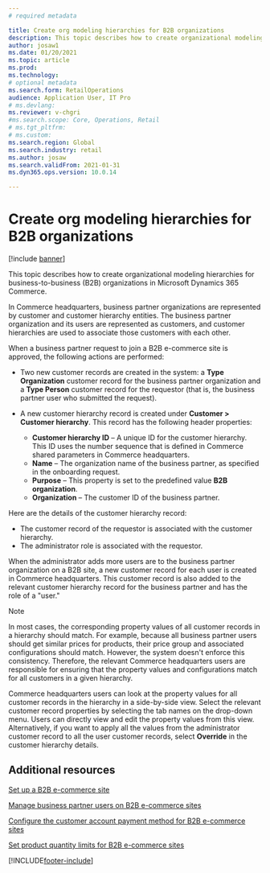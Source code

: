 ```yaml
---
# required metadata

title: Create org modeling hierarchies for B2B organizations
description: This topic describes how to create organizational modeling hierarchies for business-to-business (B2B) organizations.
author: josaw1
ms.date: 01/20/2021
ms.topic: article
ms.prod: 
ms.technology: 
# optional metadata
ms.search.form: RetailOperations
audience: Application User, IT Pro
# ms.devlang: 
ms.reviewer: v-chgri
#ms.search.scope: Core, Operations, Retail
# ms.tgt_pltfrm: 
# ms.custom: 
ms.search.region: Global
ms.search.industry: retail
ms.author: josaw
ms.search.validFrom: 2021-01-31
ms.dyn365.ops.version: 10.0.14

---
```


# Create org modeling hierarchies for B2B organizations

[!include [banner](../../includes/banner.md)]

This topic describes how to create organizational modeling hierarchies for business-to-business (B2B) organizations in Microsoft Dynamics 365 Commerce.

In Commerce headquarters, business partner organizations are represented by customer and customer hierarchy entities. The business partner organization and its users are represented as customers, and customer hierarchies are used to associate those customers with each other.

When a business partner request to join a B2B e-commerce site is approved, the following actions are performed:

- Two new customer records are created in the system: a **Type Organization** customer record for the business partner organization and a **Type Person** customer record for the requestor (that is, the business partner user who submitted the request).
- A new customer hierarchy record is created under **Customer \> Customer hierarchy**. This record has the following header properties:

    - **Customer hierarchy ID** – A unique ID for the customer hierarchy. This ID uses the number sequence that is defined in Commerce shared parameters in Commerce headquarters.
    - **Name** – The organization name of the business partner, as specified in the onboarding request.
    - **Purpose** – This property is set to the predefined value **B2B organization**.
    - **Organization** – The customer ID of the business partner.

Here are the details of the customer hierarchy record:

- The customer record of the requestor is associated with the customer hierarchy.
- The administrator role is associated with the requestor.

When the administrator adds more users are to the business partner organization on a B2B site, a new customer record for each user is created in Commerce headquarters. This customer record is also added to the relevant customer hierarchy record for the business partner and has the role of a "user."

> [!NOTE]
> In most cases, the corresponding property values of all customer records in a hierarchy should match. For example, because all business partner users should get similar prices for products, their price group and associated configurations should match. However, the system doesn't enforce this consistency. Therefore, the relevant Commerce headquarters users are responsible for ensuring that the property values and configurations match for all customers in a given hierarchy.

Commerce headquarters users can look at the property values for all customer records in the hierarchy in a side-by-side view. Select the relevant customer record properties by selecting the tab names on the drop-down menu. Users can directly view and edit the property values from this view. Alternatively, if you want to apply all the values from the administrator customer record to all the user customer records, select **Override** in the customer hierarchy details.

## Additional resources

[Set up a B2B e-commerce site](set-up-b2b-site.md)

[Manage business partner users on B2B e-commerce sites](manage-b2b-users.md)

[Configure the customer account payment method for B2B e-commerce sites](payment-method.md)

[Set product quantity limits for B2B e-commerce sites](quantity-limits.md)


[!INCLUDE[footer-include](../../includes/footer-banner.md)]